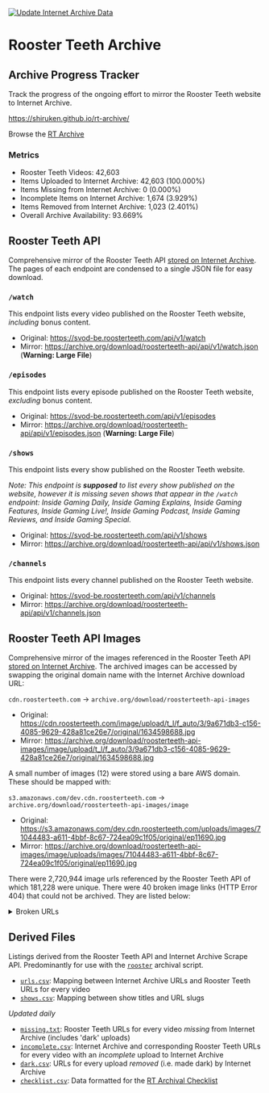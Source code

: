 [![Update Internet Archive Data](https://github.com/shiruken/rt-archive/actions/workflows/update_archive.yml/badge.svg)](https://github.com/shiruken/rt-archive/actions/workflows/update_archive.yml)

# Rooster Teeth Archive

## Archive Progress Tracker

Track the progress of the ongoing effort to mirror the Rooster Teeth website to Internet Archive.

https://shiruken.github.io/rt-archive/

Browse the [RT Archive](https://rtarchive.org/)

### Metrics

* Rooster Teeth Videos: 42,603
* Items Uploaded to Internet Archive: 42,603 (100.000%)
* Items Missing from Internet Archive: 0 (0.000%)
* Incomplete Items on Internet Archive: 1,674 (3.929%)
* Items Removed from Internet Archive: 1,023 (2.401%)
* Overall Archive Availability: 93.669%

## Rooster Teeth API

Comprehensive mirror of the Rooster Teeth API [stored on Internet Archive](https://archive.org/details/roosterteeth-api). The pages of each endpoint are condensed to a single JSON file for easy download.

### `/watch`

This endpoint lists every video published on the Rooster Teeth website, *including* bonus content.

* Original: https://svod-be.roosterteeth.com/api/v1/watch
* Mirror: https://archive.org/download/roosterteeth-api/api/v1/watch.json (**Warning: Large File**)

### `/episodes`

This endpoint lists every episode published on the Rooster Teeth website, *excluding* bonus content.

* Original: https://svod-be.roosterteeth.com/api/v1/episodes
* Mirror: https://archive.org/download/roosterteeth-api/api/v1/episodes.json (**Warning: Large File**)

### `/shows`

This endpoint lists every show published on the Rooster Teeth website.

*Note: This endpoint is **supposed** to list every show published on the website, however it is missing seven shows that appear in the `/watch` endpoint: Inside Gaming Daily, Inside Gaming Explains, Inside Gaming Features, Inside Gaming Live!, Inside Gaming Podcast, Inside Gaming Reviews, and Inside Gaming Special.*

* Original: https://svod-be.roosterteeth.com/api/v1/shows
* Mirror: https://archive.org/download/roosterteeth-api/api/v1/shows.json

### `/channels`

This endpoint lists every channel published on the Rooster Teeth website.

* Original: https://svod-be.roosterteeth.com/api/v1/channels
* Mirror: https://archive.org/download/roosterteeth-api/api/v1/channels.json

## Rooster Teeth API Images

Comprehensive mirror of the images referenced in the Rooster Teeth API [stored on Internet Archive](https://archive.org/details/roosterteeth-api-images). The archived images can be accessed by swapping the original domain name with the Internet Archive download URL:

`cdn.roosterteeth.com` → `archive.org/download/roosterteeth-api-images`

* Original: https://cdn.roosterteeth.com/image/upload/t_l/f_auto/3/9a671db3-c156-4085-9629-428a81ce26e7/original/1634598688.jpg
* Mirror: https://archive.org/download/roosterteeth-api-images/image/upload/t_l/f_auto/3/9a671db3-c156-4085-9629-428a81ce26e7/original/1634598688.jpg

A small number of images (12) were stored using a bare AWS domain. These should be mapped with:

`s3.amazonaws.com/dev.cdn.roosterteeth.com` → `archive.org/download/roosterteeth-api-images/image`

* Original: https://s3.amazonaws.com/dev.cdn.roosterteeth.com/uploads/images/71044483-a611-4bbf-8c67-724ea09c1f05/original/ep11690.jpg
* Mirror: https://archive.org/download/roosterteeth-api-images/image/uploads/images/71044483-a611-4bbf-8c67-724ea09c1f05/original/ep11690.jpg

There were 2,720,944 image urls referenced by the Rooster Teeth API of which 181,228 were unique. There were 40 broken image links (HTTP Error 404) that could not be archived. They are listed below:

<details>
  <summary>Broken URLs</summary>

  ```bash
  # fetch_images_broken.txt
  https://cdn.roosterteeth.com/image/upload/t_t/f_auto/2/uploads/images/4bc2aac0-9528-4111-a876-ada9c0efdfa6/original/24363-1437848352684-mirror%27s_edge_catalyst.jpg
  https://cdn.roosterteeth.com/image/upload/t_sm/f_auto/2/uploads/images/4bc2aac0-9528-4111-a876-ada9c0efdfa6/original/24363-1437848352684-mirror%27s_edge_catalyst.jpg
  https://cdn.roosterteeth.com/image/upload/t_m/f_auto/2/uploads/images/4bc2aac0-9528-4111-a876-ada9c0efdfa6/original/24363-1437848352684-mirror%27s_edge_catalyst.jpg
  https://cdn.roosterteeth.com/image/upload/t_l/f_auto/2/uploads/images/4bc2aac0-9528-4111-a876-ada9c0efdfa6/original/24363-1437848352684-mirror%27s_edge_catalyst.jpg
  https://cdn.roosterteeth.com/image/upload/t_t/f_auto/2/uploads/images/3b5e7ff2-440a-4416-8cab-30aad0919d40/original/DBZ_Earth%27s_Special_Forces.jpg
  https://cdn.roosterteeth.com/image/upload/t_sm/f_auto/2/uploads/images/3b5e7ff2-440a-4416-8cab-30aad0919d40/original/DBZ_Earth%27s_Special_Forces.jpg
  https://cdn.roosterteeth.com/image/upload/t_m/f_auto/2/uploads/images/3b5e7ff2-440a-4416-8cab-30aad0919d40/original/DBZ_Earth%27s_Special_Forces.jpg
  https://cdn.roosterteeth.com/image/upload/t_l/f_auto/2/uploads/images/3b5e7ff2-440a-4416-8cab-30aad0919d40/original/DBZ_Earth%27s_Special_Forces.jpg
  https://cdn.roosterteeth.com/image/upload/t_t/f_auto/2/uploads/images/87749a8f-b5c2-4f1c-b9ed-f9cac2908e1b/original/Reggie-Fils-Aime%27s-ABC-Interview.jpg
  https://cdn.roosterteeth.com/image/upload/t_sm/f_auto/2/uploads/images/87749a8f-b5c2-4f1c-b9ed-f9cac2908e1b/original/Reggie-Fils-Aime%27s-ABC-Interview.jpg
  https://cdn.roosterteeth.com/image/upload/t_m/f_auto/2/uploads/images/87749a8f-b5c2-4f1c-b9ed-f9cac2908e1b/original/Reggie-Fils-Aime%27s-ABC-Interview.jpg
  https://cdn.roosterteeth.com/image/upload/t_l/f_auto/2/uploads/images/87749a8f-b5c2-4f1c-b9ed-f9cac2908e1b/original/Reggie-Fils-Aime%27s-ABC-Interview.jpg
  https://cdn.roosterteeth.com/image/upload/t_t/f_auto/2/uploads/images/f9da9a7d-8725-43a3-b007-18d17520f2ae/original/Whomp%27Em.gif
  https://cdn.roosterteeth.com/image/upload/t_sm/f_auto/2/uploads/images/f9da9a7d-8725-43a3-b007-18d17520f2ae/original/Whomp%27Em.gif
  https://cdn.roosterteeth.com/image/upload/t_m/f_auto/2/uploads/images/f9da9a7d-8725-43a3-b007-18d17520f2ae/original/Whomp%27Em.gif
  https://cdn.roosterteeth.com/image/upload/t_l/f_auto/2/uploads/images/f9da9a7d-8725-43a3-b007-18d17520f2ae/original/Whomp%27Em.gif
  https://cdn.roosterteeth.com/image/upload/t_t/f_auto/2/uploads/images/40e55b47-a5b0-4ac6-bf84-e07f227cb07f/original/Ghosts_%27N_Goblins_-_NES_-_Title.png
  https://cdn.roosterteeth.com/image/upload/t_sm/f_auto/2/uploads/images/40e55b47-a5b0-4ac6-bf84-e07f227cb07f/original/Ghosts_%27N_Goblins_-_NES_-_Title.png
  https://cdn.roosterteeth.com/image/upload/t_m/f_auto/2/uploads/images/40e55b47-a5b0-4ac6-bf84-e07f227cb07f/original/Ghosts_%27N_Goblins_-_NES_-_Title.png
  https://cdn.roosterteeth.com/image/upload/t_l/f_auto/2/uploads/images/40e55b47-a5b0-4ac6-bf84-e07f227cb07f/original/Ghosts_%27N_Goblins_-_NES_-_Title.png
  https://cdn.roosterteeth.com/image/upload/t_t/f_auto/2/uploads/images/3be9bf4a-686d-4402-aa76-b43eb1a3e3d8/original/03+Sonic+The+Hedgehog+2.jpg
  https://cdn.roosterteeth.com/image/upload/t_sm/f_auto/2/uploads/images/3be9bf4a-686d-4402-aa76-b43eb1a3e3d8/original/03+Sonic+The+Hedgehog+2.jpg
  https://cdn.roosterteeth.com/image/upload/t_m/f_auto/2/uploads/images/3be9bf4a-686d-4402-aa76-b43eb1a3e3d8/original/03+Sonic+The+Hedgehog+2.jpg
  https://cdn.roosterteeth.com/image/upload/t_l/f_auto/2/uploads/images/3be9bf4a-686d-4402-aa76-b43eb1a3e3d8/original/03+Sonic+The+Hedgehog+2.jpg
  https://cdn.roosterteeth.com/image/upload/t_t/f_auto/2/uploads/images/d3ad1342-7a92-482f-b23a-cc6c23911553/original/01+Sonic+The+Hedgehog+1.jpg
  https://cdn.roosterteeth.com/image/upload/t_sm/f_auto/2/uploads/images/d3ad1342-7a92-482f-b23a-cc6c23911553/original/01+Sonic+The+Hedgehog+1.jpg
  https://cdn.roosterteeth.com/image/upload/t_m/f_auto/2/uploads/images/d3ad1342-7a92-482f-b23a-cc6c23911553/original/01+Sonic+The+Hedgehog+1.jpg
  https://cdn.roosterteeth.com/image/upload/t_l/f_auto/2/uploads/images/d3ad1342-7a92-482f-b23a-cc6c23911553/original/01+Sonic+The+Hedgehog+1.jpg
  https://cdn.roosterteeth.com/image/upload/t_t/f_auto/2/uploads/images/13003ad2-3bb3-41f4-9897-6779feefcae2/original/Battleship+(U)+[!]+0.jpg
  https://cdn.roosterteeth.com/image/upload/t_sm/f_auto/2/uploads/images/13003ad2-3bb3-41f4-9897-6779feefcae2/original/Battleship+(U)+[!]+0.jpg
  https://cdn.roosterteeth.com/image/upload/t_m/f_auto/2/uploads/images/13003ad2-3bb3-41f4-9897-6779feefcae2/original/Battleship+(U)+[!]+0.jpg
  https://cdn.roosterteeth.com/image/upload/t_l/f_auto/2/uploads/images/13003ad2-3bb3-41f4-9897-6779feefcae2/original/Battleship+(U)+[!]+0.jpg
  https://cdn.roosterteeth.com/image/upload/t_t/f_auto/2/uploads/images/9269b55a-af01-4102-af80-16e97aded6d5/original/Track+and+Field+2.jpg
  https://cdn.roosterteeth.com/image/upload/t_sm/f_auto/2/uploads/images/9269b55a-af01-4102-af80-16e97aded6d5/original/Track+and+Field+2.jpg
  https://cdn.roosterteeth.com/image/upload/t_m/f_auto/2/uploads/images/9269b55a-af01-4102-af80-16e97aded6d5/original/Track+and+Field+2.jpg
  https://cdn.roosterteeth.com/image/upload/t_l/f_auto/2/uploads/images/9269b55a-af01-4102-af80-16e97aded6d5/original/Track+and+Field+2.jpg
  https://cdn.roosterteeth.com/image/upload/t_t/f_auto/2/uploads/images/76fd2fe3-ed5b-4ab3-bbca-6f32b480a8e1/original/600full-chip-%27n-dale-rescue-rangers-screenshot.jpg
  https://cdn.roosterteeth.com/image/upload/t_sm/f_auto/2/uploads/images/76fd2fe3-ed5b-4ab3-bbca-6f32b480a8e1/original/600full-chip-%27n-dale-rescue-rangers-screenshot.jpg
  https://cdn.roosterteeth.com/image/upload/t_m/f_auto/2/uploads/images/76fd2fe3-ed5b-4ab3-bbca-6f32b480a8e1/original/600full-chip-%27n-dale-rescue-rangers-screenshot.jpg
  https://cdn.roosterteeth.com/image/upload/t_l/f_auto/2/uploads/images/76fd2fe3-ed5b-4ab3-bbca-6f32b480a8e1/original/600full-chip-%27n-dale-rescue-rangers-screenshot.jpg
  ```
  
</details>

## Derived Files

Listings derived from the Rooster Teeth API and Internet Archive Scrape API. Predominantly for use with the [`rooster`](https://github.com/i3p9/rooster) archival script.

* [`urls.csv`](https://raw.githubusercontent.com/shiruken/rt-archive/main/data/urls.csv): Mapping between Internet Archive URLs and Rooster Teeth URLs for every video
* [`shows.csv`](https://raw.githubusercontent.com/shiruken/rt-archive/main/data/shows.csv): Mapping between show titles and URL slugs

*Updated daily*

* [`missing.txt`](https://raw.githubusercontent.com/shiruken/rt-archive/main/data/missing.txt): Rooster Teeth URLs for every video *missing* from Internet Archive (includes 'dark' uploads)
* [`incomplete.csv`](https://raw.githubusercontent.com/shiruken/rt-archive/main/data/incomplete.csv): Internet Archive and corresponding Rooster Teeth URLs for every video with an *incomplete* upload to Internet Archive
* [`dark.csv`](https://raw.githubusercontent.com/shiruken/rt-archive/main/data/dark.csv): URLs for every upload *removed* (i.e. made dark) by Internet Archive
* [`checklist.csv`](https://raw.githubusercontent.com/shiruken/rt-archive/main/data/checklist.csv): Data formatted for the [RT Archival Checklist](https://docs.google.com/spreadsheets/d/17Vqd_xYLh-xma_nw_TkeFexzQ2sZ4uEntibiZB8KlRI/preview)
